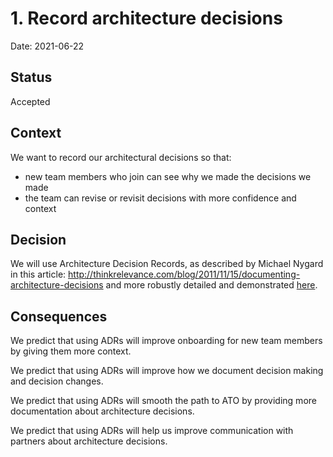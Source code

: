 # 1. Record architecture decisions

Date: 2021-06-22

## Status

Accepted

## Context

We want to record our architectural decisions so that:

* new team members who join can see why we made the decisions we made
* the team can revise or revisit decisions with more confidence and context

## Decision

We will use Architecture Decision Records, as described by Michael Nygard in this article: http://thinkrelevance.com/blog/2011/11/15/documenting-architecture-decisions and more robustly detailed and demonstrated [here](https://adr.github.io).

## Consequences

We predict that using ADRs will improve onboarding for new team members by giving them more context.

We predict that using ADRs will improve how we document decision making and decision changes.

We predict that using ADRs will smooth the path to ATO by providing more documentation about architecture decisions.

We predict that using ADRs will help us improve communication with partners about architecture decisions.
